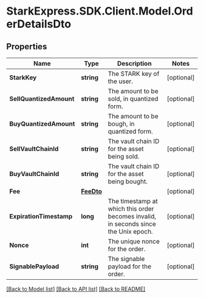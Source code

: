 # StarkExpress.SDK.Client.Model.OrderDetailsDto

## Properties

Name | Type | Description | Notes
------------ | ------------- | ------------- | -------------
**StarkKey** | **string** | The STARK key of the user. | [optional] 
**SellQuantizedAmount** | **string** | The amount to be sold, in quantized form. | [optional] 
**BuyQuantizedAmount** | **string** | The amount to be bough, in quantized form. | [optional] 
**SellVaultChainId** | **string** | The vault chain ID for the asset being sold. | [optional] 
**BuyVaultChainId** | **string** | The vault chain ID for the asset being bought. | [optional] 
**Fee** | [**FeeDto**](FeeDto.md) |  | [optional] 
**ExpirationTimestamp** | **long** | The timestamp at which this order becomes invalid, in seconds since the Unix epoch. | [optional] 
**Nonce** | **int** | The unique nonce for the order. | [optional] 
**SignablePayload** | **string** | The signable payload for the order. | [optional] 

[[Back to Model list]](../README.md#documentation-for-models) [[Back to API list]](../README.md#documentation-for-api-endpoints) [[Back to README]](../README.md)


